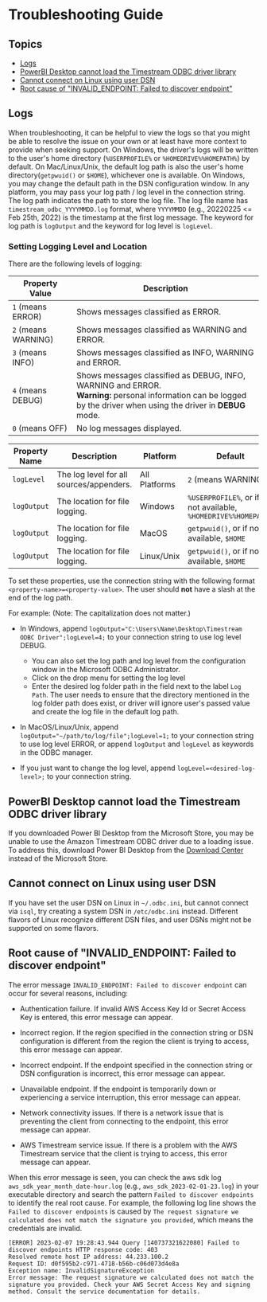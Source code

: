 # Troubleshooting Guide

## Topics
- [Logs](#logs)
- [PowerBI Desktop cannot load the Timestream ODBC driver library](#powerbi-desktop-cannot-load-the-timestream-odbc-driver-library)
- [Cannot connect on Linux using user DSN](#cannot-connect-on-linux-using-user-dsn)
- [Root cause of "INVALID_ENDPOINT: Failed to discover endpoint"](#root-cause-of-invalid_endpoint-failed-to-discover-endpoint)

## Logs

When troubleshooting, it can be helpful to view the logs so that you might be able 
to resolve the issue on your own or at least have more context to provide when seeking support. 
On Windows, the driver's logs will be written to the user's home directory (`%USERPROFILE%` or `%HOMEDRIVE%%HOMEPATH%`) by default.
On Mac/Linux/Unix, the default log path is also the user's home directory(`getpwuid()` or `$HOME`), whichever one is available.
On Windows, you may change the default path in the DSN configuration window.
In any platform, you may pass your log path / log level in the connection string.
The log path indicates the path to store the log file. The log file name has `timestream_odbc_YYYYMMDD.log` format, 
where `YYYYMMDD` (e.g., 20220225 <= Feb 25th, 2022)
is the timestamp at the first log message.
The keyword for log path is `logOutput` and the keyword for log level is `logLevel`. 

### Setting Logging Level and Location
There are the following levels of logging:

| Property Value | Description |
|--------|-------------|
| `1` (means ERROR) | Shows messages classified as ERROR.|
| `2` (means WARNING) | Shows messages classified as WARNING and ERROR.|
| `3` (means INFO) | Shows messages classified as INFO, WARNING and ERROR.|
| `4` (means DEBUG) | Shows messages classified as DEBUG, INFO, WARNING and ERROR. </br > **Warning:** personal information can be logged by the driver when using the driver in **DEBUG** mode.|
| `0` (means OFF) | No log messages displayed.|

| Property Name | Description | Platform | Default |
|--------|-------------|--------|---------------|
| `logLevel` | The log level for all sources/appenders. | All Platforms | `2` (means WARNING) |
| `logOutput` | The location for file logging. | Windows | `%USERPROFILE%`, or if not available, `%HOMEDRIVE%%HOMEPATH%` |
| `logOutput` | The location for file logging. | MacOS | `getpwuid()`, or if not available, `$HOME` |
| `logOutput` | The location for file logging. | Linux/Unix | `getpwuid()`, or if not available, `$HOME` |

To set these properties, use the connection string with the following format 
`<property-name>=<property-value>`. The user should **not** have a slash at the end of the log path. 

For example: (Note: The capitalization does not matter.)
- In Windows, append `logOutput="C:\Users\Name\Desktop\Timestream ODBC Driver";logLevel=4;` 
to your connection string to use log level DEBUG.
    * You can also set the log path and log level from the configuration window in the Microsoft ODBC Administrator. 
    * Click on the drop menu for setting the log level
    * Enter the desired log folder path in the field next to the label `Log Path`. The user needs to ensure that the directory mentioned in the log folder path does exist, or driver will ignore user's passed value and create the log file in the default log path.

- In MacOS/Linux/Unix, append `logOutput="~/path/to/log/file";logLevel=1;` to your connection string to use log level ERROR, or append
`logOutput` and `logLevel` as keywords in the ODBC manager. 

- If you just want to change the log level, append `logLevel=<desired-log-level>;` to your connection string.

## PowerBI Desktop cannot load the Timestream ODBC driver library

If you downloaded Power BI Desktop from the Microsoft Store, you may be unable to use the Amazon Timestream ODBC driver due to a loading issue. To address this, download Power BI Desktop from the [Download Center](https://www.microsoft.com/download/details.aspx?id=58494) instead of the Microsoft Store.

## Cannot connect on Linux using user DSN

If you have set the user DSN on Linux in `~/.odbc.ini`, but cannot connect via `isql`, try creating a system DSN in `/etc/odbc.ini` instead. Different flavors of Linux recognize different DSN files, and user DSNs might not be supported on some flavors.

## Root cause of "INVALID_ENDPOINT: Failed to discover endpoint"

The error message `INVALID_ENDPOINT: Failed to discover endpoint` can occur for several reasons, including:

- Authentication failure. If invalid AWS Access Key Id or Secret Access Key is entered, this error message can appear.

- Incorrect region. If the region specified in the connection string or DSN configuration is different from the region the client is trying to access, this error message can appear.

- Incorrect endpoint. If the endpoint specified in the connection string or DSN configuration is incorrect, this error message can appear.

- Unavailable endpoint. If the endpoint is temporarily down or experiencing a service interruption, this error message can appear.

- Network connectivity issues. If there is a network issue that is preventing the client from connecting to the endpoint, this error message can appear.

- AWS Timestream service issue. If there is a problem with the AWS Timestream service that the client is trying to access, this error message can appear.

When this error message is seen, you can check the aws sdk log `aws_sdk_year_month_date-hour.log` (e.g., `aws_sdk_2023-02-01-23.log`)  in your executable directory and search the pattern `Failed to discover endpoints` to identify the real root cause. For example, the following log line shows the `Failed to discover endpoints` is caused by `The request signature we calculated does not match the signature you provided`, which means the credentials are invalid.

```
[ERROR] 2023-02-07 19:28:43.944 Query [140737321622080] Failed to discover endpoints HTTP response code: 403
Resolved remote host IP address: 44.233.100.2
Request ID: d0f595b2-c971-4718-b56b-c06d073d4e8a
Exception name: InvalidSignatureException
Error message: The request signature we calculated does not match the signature you provided. Check your AWS Secret Access Key and signing method. Consult the service documentation for details.
```
